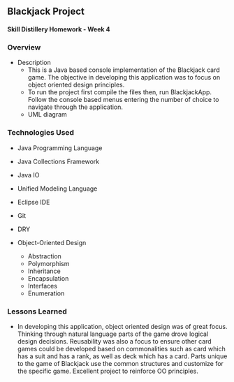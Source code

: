 ## Blackjack Project
#### Skill Distillery Homework - Week 4

### Overview
* Description
  * This is a Java based console implementation of the Blackjack card game. The objective in developing this application was to focus on object oriented design principles. 
  * To run the project first compile the files then, run BlackjackApp. Follow the console based menus entering the number of choice to navigate through the application.
  * UML diagram

### Technologies Used
* Java Programming Language
* Java Collections Framework
* Java IO
* Unified Modeling Language
* Eclipse IDE
* Git
* DRY
* Object-Oriented Design

  * Abstraction 
  * Polymorphism
  * Inheritance
  * Encapsulation
  * Interfaces
  * Enumeration
  

### Lessons Learned

* In developing this application, object oriented design was of great focus. Thinking through natural language parts of the game drove logical design decisions. Reusability was also a focus to ensure other card games could be developed based on commonalities such as card which has a suit and has a rank, as well as deck which has a card. Parts unique to the game of Blackjack use the common structures and customize for the specific game. Excellent project to reinforce OO principles.